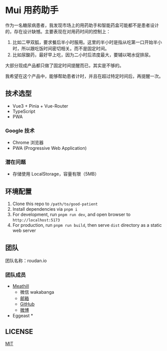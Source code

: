 Mui 用药助手
==========

作为一名糖尿病患者，我发现市场上的用药助手和智能药盒可能都不是患者设计的，存在设计缺憾。主要表现在对用药时间的控制上：

1. 比如二甲双胍，要求餐后半小时服用。这里的半小时是指从吃第一口开始半小时，所以跟吃饭时间密切相关。而不是固定时间。
2. 比如尿酸药，最好早上吃，因为二小时后浓度最大，要辅以喝水促排尿。

大部分现成产品都只做了固定时间提醒而已，其实是不够的。

我希望在这个产品中，能够帮助患者计时，并且在超过特定时间后，再提醒一次。


技术选型
--------

* Vue3 + Pinia + Vue-Router
* TypeScript
* PWA

### Google 技术

* Chrome 浏览器
* PWA (Progressive Web Application)

### 潜在问题

* 存储使用 LocalStorage，容量有限（5MB）


环境配置
-------

1. Clone this repo to `/path/to/good-patient`
2. Install dependencies via `pnpm i`
3. For development, run `pnpm run dev`, and open browser to `http://localhost:5173`
4. For production, run `pnpm run build`, then serve `dist` directory as a static web server


团队
--------

团队名称：roudan.io

### 团队成员

* [Meathill](https://blog.meathill.com/)
    * 微信 wakabanga 
    * [邮箱](mailto:meathill@gmail.com)
    * [GitHub](https://github.com/meathill)
    * [微博](https://weibo.com/meathill)
* Eggeast
  * 


LICENSE
-------

[MIT](https://opensource.org/licenses/MIT)
